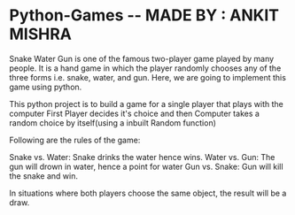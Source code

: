 # Python-Games -- MADE BY : ANKIT MISHRA

Snake Water Gun is one of the famous two-player game played by many people. It is a hand game in which the player randomly chooses any of the three forms i.e. snake, water, and gun. Here, we are going to implement this game using python. 

This python project is to build a game for a single player that plays with the computer 
First Player decides it's choice and then Computer takes a random choice by itself(using a inbuilt Random function)

Following are the rules of the game:

Snake vs. Water: Snake drinks the water hence wins.
Water vs. Gun: The gun will drown in water, hence a point for water
Gun vs. Snake: Gun will kill the snake and win.

In situations where both players choose the same object, the result will be a draw.

